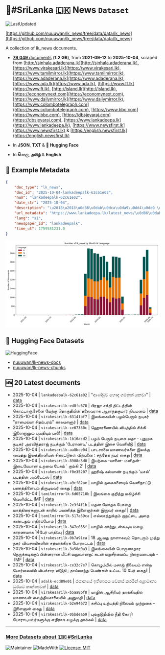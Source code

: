 # 📄#SriLanka 🇱🇰 News `Dataset`

![LastUpdated](https://img.shields.io/badge/last_updated-2025--10--04_18:42:08-green)

[https://github.com/nuuuwan/lk_news/tree/data/data/lk_news](https://github.com/nuuuwan/lk_news/tree/data/data/lk_news)

A collection of lk_news documents.

- [**79,049** documents](https://github.com/nuuuwan/lk_news/tree/data/data/lk_news) (**1.2 GB**), from **2021-09-12** to **2025-10-04**, scraped from [http://sinhala.adaderana.lk](http://sinhala.adaderana.lk), [https://www.virakesari.lk](https://www.virakesari.lk), [https://www.tamilmirror.lk](https://www.tamilmirror.lk), [https://www.adaderana.lk](https://www.adaderana.lk), [https://www.ada.lk](https://www.ada.lk), [https://www.ft.lk](https://www.ft.lk), [http://island.lk](http://island.lk), [https://economynext.com](https://economynext.com), [https://www.dailymirror.lk](https://www.dailymirror.lk), [https://www.colombotelegraph.com](https://www.colombotelegraph.com), [https://www.bbc.com](https://www.bbc.com), [https://dbsjeyaraj.com](https://dbsjeyaraj.com), [https://www.lankadeepa.lk](https://www.lankadeepa.lk), [https://www.newsfirst.lk](https://www.newsfirst.lk) & [https://english.newsfirst.lk](https://english.newsfirst.lk)

- In **JSON**, **TXT** & **🤗 Hugging Face**

- In **සිංහල**, **தமிழ்** & **English**

## 📝 Example Metadata

```json
{
    "doc_type": "lk_news",
    "doc_id": "2025-10-04-lankadeepalk-62c61e02",
    "num": "lankadeepalk-62c61e02",
    "date_str": "2025-10-04",
    "description": "\u2018\u2018\u0d86\u0dab\u0dca\u0da9\u0dd4\u0dc0 \u0dc4\u0ddc\u0db3 \u0d9c\u0db8\u0db1\u0d9a\u0dca \u0dba\u0db1\u0dc0\u0dcf\u2018\u2018",
    "url_metadata": "https://www.lankadeepa.lk/latest_news/\u0d86\u0dab\u0da9\u0dc0-\u0dc4\u0db3-\u0d9c\u0db8\u0db1\u0d9a-\u0dba\u0db1\u0dc0/1-680736",
    "lang": "si",
    "newspaper_id": "lankadeepalk",
    "time_ut": 1759581231.0
}
```

![Chart](https://raw.githubusercontent.com/nuuuwan/lk_news/refs/heads/data/data/lk_news/docs_by_month_and_lang.png)

## 🤗 Hugging Face Datasets

![HuggingFace](https://img.shields.io/badge/-HuggingFace-FDEE21?style=for-the-badge&logo=HuggingFace)

- [nuuuwan/lk-news-docs](https://huggingface.co/datasets/nuuuwan/lk-news-docs)
- [nuuuwan/lk-news-chunks](https://huggingface.co/datasets/nuuuwan/lk-news-chunks)

## 🆕 20 Latest documents

- 2025-10-04 | `lankadeepalk-62c61e02` | ‘‘ආණ්ඩුව හොඳ ගමනක් යනවා‘‘ | [data](https://github.com/nuuuwan/lk_news/tree/data/data/lk_news/2020s/2025/2025-10-04-lankadeepalk-62c61e02)
- 2025-10-04 | `virakesarilk-ed0fc670` | பிரஜா சக்தி திட்டத்தின் கொட்டாஞ்சேனை மேற்கு தொகுதியின்  தலைவராக ஆனந்தகுமார் நியமனம் | [data](https://github.com/nuuuwan/lk_news/tree/data/data/lk_news/2020s/2025/2025-10-04-virakesarilk-ed0fc670)
- 2025-10-04 | `virakesarilk-63141bf7` | இலங்கையின் பழம்பெரும் நடிகர் "ராமைய்யா சிதம்பரம்" காலமானார் | [data](https://github.com/nuuuwan/lk_news/tree/data/data/lk_news/2020s/2025/2025-10-04-virakesarilk-63141bf7)
- 2025-10-04 | `virakesarilk-ce67330c` | ஹொரணையில் விபத்தில் சிக்கி இளைஞனும் யுவதியும் பலி! | [data](https://github.com/nuuuwan/lk_news/tree/data/data/lk_news/2020s/2025/2025-10-04-virakesarilk-ce67330c)
- 2025-10-04 | `virakesarilk-1b16acd2` | பழம் பெரும் நடிகை லதா - புதுமுக நடிகர் அரவிந்தராஜ் நடிக்கும் 'பேராண்டி' படத்தின் இசை வெளியீடு | [data](https://github.com/nuuuwan/lk_news/tree/data/data/lk_news/2020s/2025/2025-10-04-virakesarilk-1b16acd2)
- 2025-10-04 | `virakesarilk-aa8bce04` | பாடசாலை மாணவர்களை இலக்கு வைத்து இலத்திரனியல் சிகரட்டுகள் விற்பனை : சந்தேக நபர்  கைது | [data](https://github.com/nuuuwan/lk_news/tree/data/data/lk_news/2020s/2025/2025-10-04-virakesarilk-aa8bce04)
- 2025-10-04 | `virakesarilk-8908c5d0` | இயற்கை -யானை- மனிதன்- இடையேயான உறவை பேசும் ' கும்கி 2' | [data](https://github.com/nuuuwan/lk_news/tree/data/data/lk_news/2020s/2025/2025-10-04-virakesarilk-8908c5d0)
- 2025-10-04 | `virakesarilk-f0e35207` | ஹரிஷ் கல்யாண் நடிக்கும் 'டீசல்' படத்தின் அப்டேட்ஸ் | [data](https://github.com/nuuuwan/lk_news/tree/data/data/lk_news/2020s/2025/2025-10-04-virakesarilk-f0e35207)
- 2025-10-04 | `virakesarilk-a9cf82ae` | யாழில்  நகைகளையும் வெளிநாட்டு பணத்தினையும் திருடியவர் கைது | [data](https://github.com/nuuuwan/lk_news/tree/data/data/lk_news/2020s/2025/2025-10-04-virakesarilk-a9cf82ae)
- 2025-10-04 | `tamilmirrorlk-6d65710b` | இலங்கை குறித்து மகிழ்ச்சி வெளியிட்ட IMF | [data](https://github.com/nuuuwan/lk_news/tree/data/data/lk_news/2020s/2025/2025-10-04-tamilmirrorlk-6d65710b)
- 2025-10-04 | `virakesarilk-2e3f4f1b` | மதன மோதக போதை மாத்திரைகளுடன் காரில் பயணித்த இளைஞர்கள் இருவர் கைது! | [data](https://github.com/nuuuwan/lk_news/tree/data/data/lk_news/2020s/2025/2025-10-04-virakesarilk-2e3f4f1b)
- 2025-10-04 | `tamilmirrorlk-517a59ca` | எல்லாத்துக்கும் குறட்டை அதை கண்டதும் எதிர்ப்போம் | [data](https://github.com/nuuuwan/lk_news/tree/data/data/lk_news/2020s/2025/2025-10-04-tamilmirrorlk-517a59ca)
- 2025-10-04 | `virakesarilk-347c055f` | யாழில் காற்றுடன்கூடிய மழை காரணமாக  14பேர் பாதிப்பு | [data](https://github.com/nuuuwan/lk_news/tree/data/data/lk_news/2020s/2025/2025-10-04-virakesarilk-347c055f)
- 2025-10-04 | `virakesarilk-0b7a91ca` | 18 ஆவது நாளாகவும் தொடரும் முத்து நகர் விவசாயிகளின் சத்யாக்கிரக போராட்டம் | [data](https://github.com/nuuuwan/lk_news/tree/data/data/lk_news/2020s/2025/2025-10-04-virakesarilk-0b7a91ca)
- 2025-10-04 | `virakesarilk-3a58d0a3` | இலங்கையின் பொருளாதார நெருக்கடிக்குப் பின்னரான மீட்சி வலுவானது: கடன் மறுசீரமைப்பு நிறைவடையும் - IMF | [data](https://github.com/nuuuwan/lk_news/tree/data/data/lk_news/2020s/2025/2025-10-04-virakesarilk-3a58d0a3)
- 2025-10-04 | `virakesarilk-ce32c7e7` | கொழும்பில் மசாஜ் நிலையம் என்ற போர்வையில் விபச்சார விடுதி ; தாய்லாந்து பெண்கள் உட்பட 10 பேர் கைது! | [data](https://github.com/nuuuwan/lk_news/tree/data/data/lk_news/2020s/2025/2025-10-04-virakesarilk-ce32c7e7)
- 2025-10-04 | `adalk-ecd89e01` | ජපානයේ ඉතිහාසය වෙනස් කරමින් අග්‍රාමාත්‍ය ධුරයට කාන්තාවක් | [data](https://github.com/nuuuwan/lk_news/tree/data/data/lk_news/2020s/2025/2025-10-04-adalk-ecd89e01)
- 2025-10-04 | `virakesarilk-b5aa8bf8` | யாழில் ஆசிரியர் தாக்கியதில் மாணவன் வைத்தியசாலையில் அனுமதி | [data](https://github.com/nuuuwan/lk_news/tree/data/data/lk_news/2020s/2025/2025-10-04-virakesarilk-b5aa8bf8)
- 2025-10-04 | `virakesarilk-b2e94672` | கசிப்பு உற்பத்தி நிலையம் முற்றுகை – இளைஞன் கைது | [data](https://github.com/nuuuwan/lk_news/tree/data/data/lk_news/2020s/2025/2025-10-04-virakesarilk-b2e94672)
- 2025-10-04 | `virakesarilk-0bbdea59` | புங்குடுதீவில் நீதி கோரி போராடியவர்களுக்கு எதிராக வழக்கு தாக்கல் | [data](https://github.com/nuuuwan/lk_news/tree/data/data/lk_news/2020s/2025/2025-10-04-virakesarilk-0bbdea59)

---

### [More Datasets about 🇱🇰 #SriLanka](https://github.com/nuuuwan/lk_datasets)

![Maintainer](https://img.shields.io/badge/maintainer-nuuuwan-red)
![MadeWith](https://img.shields.io/badge/made_with-python-blue)
[![License: MIT](https://img.shields.io/badge/License-MIT-yellow.svg)](https://opensource.org/licenses/MIT)
